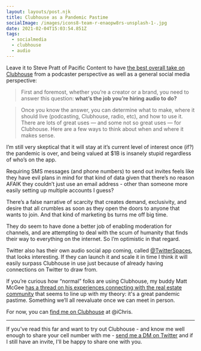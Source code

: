 ```yaml
---
layout: layouts/post.njk
title: Clubhouse as a Pandemic Pastime
socialImage: /images/icons8-team-r-enaopw8rs-unsplash-1-.jpg
date: 2021-02-04T15:03:54.851Z
tags:
  - socialmedia
  - clubhouse
  - audio
---
```

Leave it to Steve Pratt of Pacific Content to have [the best overall take on Clubhouse](https://blog.pacific-content.com/heres-how-to-think-about-clubhouse-audio-strategy-64711dd3f6c1) from a podcaster perspective as well as a general social media perspective:

> First and foremost, whether you’re a creator or a brand, you need to answer this question: **what’s the job you’re hiring audio to do?**

> Once you know the answer, you can determine what to make, where it should live (podcasting, Clubhouse, radio, etc), and how to use it. There are lots of great uses — and some not so great uses — for Clubhouse. Here are a few ways to think about when and where it makes sense.

I’m still very skeptical that it will stay at it’s current level of interest once (if?) the pandemic is over, and being valued at $1B is insanely stupid regardless of who’s on the app.

Requiring SMS messages (and phone numbers) to send out invites feels like they have evil plans in mind for that kind of data given that there’s no reason AFAIK they couldn’t just use an email address - other than someone more easily setting up multiple accounts I guess?

There’s a false narrative of scarcity that creates demand, exclusivity, and desire that all crumbles as soon as they open the doors to anyone that wants to join. And that kind of marketing bs turns me off big time.

They do seem to have done a better job of enabling moderation for channels, and are attempting to deal with the scum of humanity that finds their way to everything on the internet. So I’m optimistic in that regard.

Twitter also has their own audio social app coming, called [@TwitterSpaces](https://twitter.com/twitterspaces), that looks interesting. If they can launch it and scale it in time I think it will easily surpass Clubhouse in use just because of already having connections on Twitter to draw from.

If you’re curious how “normal” folks are using Clubhouse, my buddy Matt McGee [has a thread on his experiences connecting with the real estate community](https://twitter.com/mattmcgee/status/1357164336909742081?s=21) that seems to line up with my theory: it's a great pandemic pastime. Something we’ll all reevaluate once we can meet in person.

For now, you can [find me on Clubhouse](https://www.joinclubhouse.com/) at @iChris.

---

If you've read this far and want to try out Clubhouse - and know me well enough to share your cell number with me - [send me a DM on Twitter](https://twitter.com/messages/compose?recipient_id=58323) and if I still have an invite, I'll be happy to share one with you.
